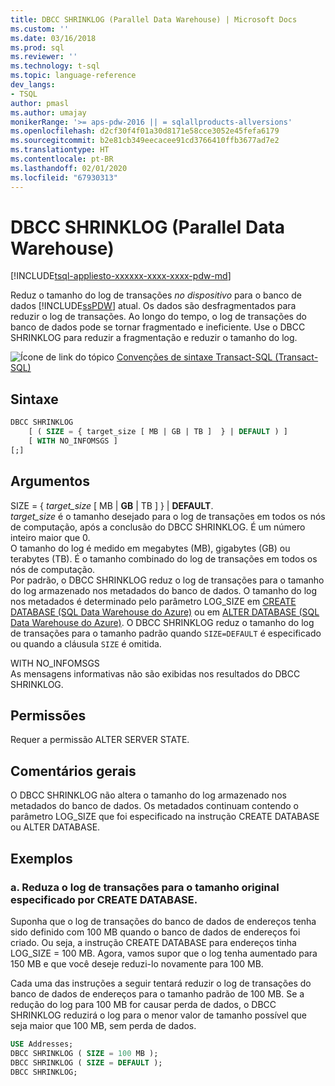 ```yaml
---
title: DBCC SHRINKLOG (Parallel Data Warehouse) | Microsoft Docs
ms.custom: ''
ms.date: 03/16/2018
ms.prod: sql
ms.reviewer: ''
ms.technology: t-sql
ms.topic: language-reference
dev_langs:
- TSQL
author: pmasl
ms.author: umajay
monikerRange: '>= aps-pdw-2016 || = sqlallproducts-allversions'
ms.openlocfilehash: d2cf30f4f01a30d8171e58cce3052e45fefa6179
ms.sourcegitcommit: b2e81cb349eecacee91cd3766410ffb3677ad7e2
ms.translationtype: HT
ms.contentlocale: pt-BR
ms.lasthandoff: 02/01/2020
ms.locfileid: "67930313"
---
```

# <a name="dbcc-shrinklog-parallel-data-warehouse"></a>DBCC SHRINKLOG (Parallel Data Warehouse)
[!INCLUDE[tsql-appliesto-xxxxxx-xxxx-xxxx-pdw-md](../../includes/tsql-appliesto-xxxxxx-xxxx-xxxx-pdw-md.md)]

Reduz o tamanho do log de transações *no dispositivo* para o banco de dados [!INCLUDE[ssPDW](../../includes/sspdw-md.md)] atual. Os dados são desfragmentados para reduzir o log de transações. Ao longo do tempo, o log de transações do banco de dados pode se tornar fragmentado e ineficiente. Use o DBCC SHRINKLOG para reduzir a fragmentação e reduzir o tamanho do log.
  
![Ícone de link do tópico](../../database-engine/configure-windows/media/topic-link.gif "Ícone de link do tópico") [Convenções de sintaxe Transact-SQL &#40;Transact-SQL&#41;](../../t-sql/language-elements/transact-sql-syntax-conventions-transact-sql.md)
  
## <a name="syntax"></a>Sintaxe  
  
```sql
DBCC SHRINKLOG   
    [ ( SIZE = { target_size [ MB | GB | TB ]  } | DEFAULT ) ]   
    [ WITH NO_INFOMSGS ]   
[;]  
```  
  
## <a name="arguments"></a>Argumentos  
SIZE = { *target_size* [ MB | **GB** | TB ]  } | **DEFAULT**.  
*target_size* é o tamanho desejado para o log de transações em todos os nós de computação, após a conclusão do DBCC SHRINKLOG. É um número inteiro maior que 0.  
O tamanho do log é medido em megabytes (MB), gigabytes (GB) ou terabytes (TB). É o tamanho combinado do log de transações em todos os nós de computação.  
Por padrão, o DBCC SHRINKLOG reduz o log de transações para o tamanho do log armazenado nos metadados do banco de dados. O tamanho do log nos metadados é determinado pelo parâmetro LOG_SIZE em [CREATE DATABASE &#40;SQL Data Warehouse do Azure&#41;](../../t-sql/statements/create-database-azure-sql-data-warehouse.md) ou em [ALTER DATABASE &#40;SQL Data Warehouse do Azure&#41;](../../t-sql/statements/alter-database-azure-sql-data-warehouse.md). O DBCC SHRINKLOG reduz o tamanho do log de transações para o tamanho padrão quando `SIZE=DEFAULT` é especificado ou quando a cláusula `SIZE` é omitida.
  
WITH NO_INFOMSGS  
As mensagens informativas não são exibidas nos resultados do DBCC SHRINKLOG.  
  
## <a name="permissions"></a>Permissões  
Requer a permissão ALTER SERVER STATE.
  
## <a name="general-remarks"></a>Comentários gerais  
O DBCC SHRINKLOG não altera o tamanho do log armazenado nos metadados do banco de dados. Os metadados continuam contendo o parâmetro LOG_SIZE que foi especificado na instrução CREATE DATABASE ou ALTER DATABASE.
  
## <a name="examples"></a>Exemplos 
### <a name="a-shrink-the-transaction-log-to-the-original-size-specified-by-create-database"></a>a. Reduza o log de transações para o tamanho original especificado por CREATE DATABASE.  
Suponha que o log de transações do banco de dados de endereços tenha sido definido com 100 MB quando o banco de dados de endereços foi criado. Ou seja, a instrução CREATE DATABASE para endereços tinha LOG_SIZE = 100 MB. Agora, vamos supor que o log tenha aumentado para 150 MB e que você deseje reduzi-lo novamente para 100 MB.
  
Cada uma das instruções a seguir tentará reduzir o log de transações do banco de dados de endereços para o tamanho padrão de 100 MB. Se a redução do log para 100 MB for causar perda de dados, o DBCC SHRINKLOG reduzirá o log para o menor valor de tamanho possível que seja maior que 100 MB, sem perda de dados.
  
```sql
USE Addresses;  
DBCC SHRINKLOG ( SIZE = 100 MB );  
DBCC SHRINKLOG ( SIZE = DEFAULT );  
DBCC SHRINKLOG;  
```  
  
  
